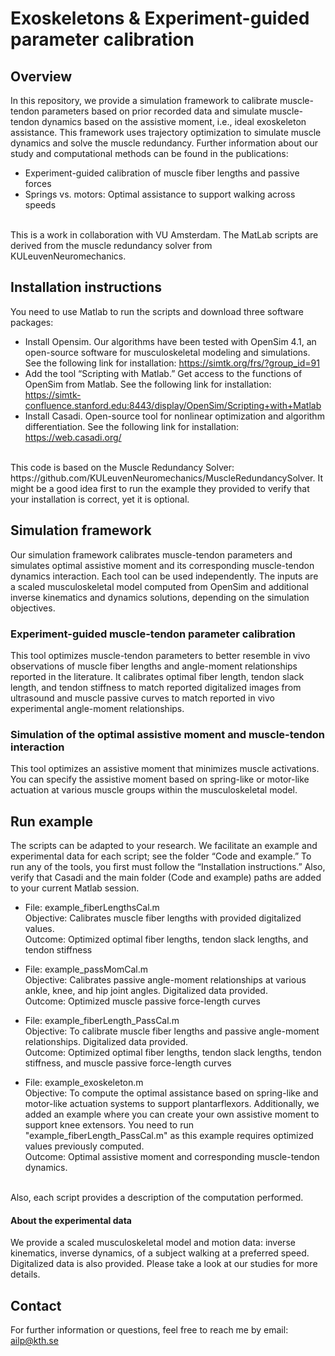 # Exoskeletons & Experiment-guided parameter calibration
## Overview
In this repository, we provide a simulation framework to calibrate muscle-tendon parameters based on prior recorded data and simulate muscle-tendon dynamics based on the assistive moment, i.e., ideal exoskeleton assistance. This  framework uses trajectory optimization to simulate muscle dynamics and solve the muscle redundancy. Further information about our study and computational methods can be found in the publications:
- Experiment-guided calibration of muscle fiber lengths and passive forces
- Springs vs. motors: Optimal assistance to support walking across speeds
<br>
This is a work in collaboration with VU Amsterdam. The MatLab scripts are derived from the muscle redundancy solver from KULeuvenNeuromechanics.
<br>

## Installation instructions
You need to use Matlab to run the scripts and download three software packages:
* Install Opensim. Our algorithms have been tested with OpenSim 4.1, an open-source software for musculoskeletal modeling and simulations. See the following link for installation: https://simtk.org/frs/?group_id=91 
* Add the tool “Scripting with Matlab.” Get access to the functions of OpenSim from Matlab. See the following link for installation: https://simtk-confluence.stanford.edu:8443/display/OpenSim/Scripting+with+Matlab
* Install Casadi. Open-source tool for nonlinear optimization and algorithm differentiation. See the following link for installation: https://web.casadi.org/ 
<br>
This code is based on the Muscle Redundancy Solver: https://github.com/KULeuvenNeuromechanics/MuscleRedundancySolver. It might be a good idea first to run the example they provided to verify that your installation is correct, yet it is optional.
<br>

## Simulation framework
Our simulation framework calibrates muscle-tendon parameters and simulates optimal assistive moment and its corresponding muscle-tendon dynamics interaction. Each tool can be used independently. The inputs are a scaled musculoskeletal model computed from OpenSim and additional inverse kinematics and dynamics solutions, depending on the simulation objectives.
<br>

### Experiment-guided muscle-tendon parameter calibration
This tool optimizes muscle-tendon parameters to better resemble in vivo observations of muscle fiber lengths and angle-moment relationships reported in the literature. It calibrates optimal fiber length, tendon slack length, and tendon stiffness to match reported digitalized images from ultrasound and muscle passive curves to match reported in vivo experimental angle-moment relationships. 

### Simulation of the optimal assistive moment and muscle-tendon interaction
This tool optimizes an assistive moment that minimizes muscle activations. You can specify the assistive moment based on spring-like or motor-like actuation at various muscle groups within the musculoskeletal model.
<br>

 ## Run example
The scripts can be adapted to your research. We facilitate an example and experimental data for each script; see the folder “Code and example.” To run any of the tools, you first must follow the “Installation instructions.” Also, verify that Casadi and the main folder (Code and example) paths are added to your current Matlab session.
<br>
- File: example_fiberLengthsCal.m <br>
  Objective: Calibrates muscle fiber lengths with provided digitalized values. <br>
  Outcome: Optimized optimal fiber lengths, tendon slack lengths, and tendon stiffness
 
- File: example_passMomCal.m <br>
  Objective: Calibrates passive angle-moment relationships at various ankle, knee, and hip joint angles. Digitalized data provided. <br>
  Outcome: Optimized muscle passive force-length curves
  
- File: example_fiberLength_PassCal.m <br>
  Objective: To calibrate muscle fiber lengths and passive angle-moment relationships. Digitalized data provided. <br>
  Outcome: Optimized optimal fiber lengths, tendon slack lengths, tendon stiffness, and muscle passive force-length curves
  
- File: example_exoskeleton.m <br>
  Objective: To compute the optimal assistance based on spring-like and motor-like actuation systems to support plantarflexors. Additionally, we added an example where you can create your own assistive moment to support knee extensors. You need to run "example_fiberLength_PassCal.m" as this example requires optimized values previously computed. <br>
  Outcome: Optimal assistive moment and corresponding muscle-tendon dynamics.
  
<br>
Also, each script provides a description of the computation performed.
<br>

#### About the experimental data 
We provide a scaled musculoskeletal model and motion data: inverse kinematics, inverse dynamics, of a subject walking at a preferred speed. Digitalized data is also provided. Please take a look at our studies for more details.
<br>

## Contact 
For further information or questions, feel free to reach me by email: ailp@kth.se
